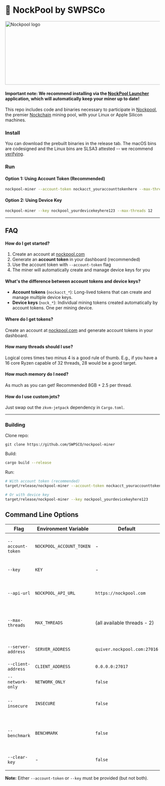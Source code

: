 # 🌊 NockPool by SWPSCo

<img width="624" height="206" alt="Nockpool logo" src="https://github.com/user-attachments/assets/cab9f6bd-0279-4d17-9c90-485954464394" />


#### **Important note**: We recommend installing via the [NockPool Launcher](https://github.com/SWPSCO/nockpool-miner-launcher) application, which will automatically keep your miner up to date!

This repo includes code and binaries necessary to participate in [Nockpool](https://nockpool.com), the premier [Nockchain](https://nockchain.org) mining pool, with your Linux or Apple Silicon machines.

### Install

You can download the prebuilt binaries in the release tab. The macOS bins are codesigned and the Linux bins are SLSA3 attested -- we recommend [verifying](https://github.com/slsa-framework/slsa-verifier).

### Run

#### Option 1: Using Account Token (Recommended)
```bash
nockpool-miner --account-token nockacct_youraccounttokenhere --max-threads 12
```

#### Option 2: Using Device Key
```bash
nockpool-miner --key nockpool_yourdevicekeyhere123 --max-threads 12
```

---

## FAQ

#### How do I get started?

1. Create an account at [nockpool.com](https://nockpool.com)
2. Generate an **account token** in your dashboard (recommended)
3. Use the account token with `--account-token` flag
4. The miner will automatically create and manage device keys for you

#### What's the difference between account tokens and device keys?

- **Account tokens** (`nockacct_*`): Long-lived tokens that can create and manage multiple device keys.
- **Device keys** (`nock_*`): Individual mining tokens created automatically by account tokens. One per mining device.

#### Where do I get tokens?

Create an account at [nockpool.com](https://nockpool.com) and generate account tokens in your dashboard.

#### How many threads should I use?

Logical cores times two minus 4 is a good rule of thumb. E.g., if you have a 16 core Ryzen capable of 32 threads, 28 would be a good target.

#### How much memory do I need?

As much as you can get! Recommended 8GB + 2.5 per thread.

#### How do I use custom jets?

Just swap out the `zkvm-jetpack` dependency in `Cargo.toml`.

--- 

### Building

Clone repo:

```
git clone https://github.com/SWPSCO/nockpool-miner
```

Build:

```bash
cargo build --release
```

Run: 

```bash
# With account token (recommended)
target/release/nockpool-miner --account-token nockacct_youraccounttokenhere

# Or with device key
target/release/nockpool-miner --key nockpool_yourdevicekeyhere123
```

## Command Line Options

| Flag | Environment Variable | Default | Description |
|---|---|---|---|
| `--account-token` | `NOCKPOOL_ACCOUNT_TOKEN` | - | Account token for generating mining tokens (recommended). |
| `--key` | `KEY` | - | Direct device key for authentication. |
| `--api-url` | `NOCKPOOL_API_URL` | `https://nockpool.com` | Base URL for NockPool API (for development). |
| `--max-threads` | `MAX_THREADS` | (all available threads - 2) | Set the maximum number of threads to use for mining. |
| `--server-address` | `SERVER_ADDRESS` | `quiver.nockpool.com:27016` | The `ip:port` of the nockpool server. |
| `--client-address` | `CLIENT_ADDRESS` | `0.0.0.0:27017` | The `ip:port` of the quiver client. |
| `--network-only` | `NETWORK_ONLY` | `false` | Mine only for network shares. |
| `--insecure` | `INSECURE` | `false` | Use insecure connection to the nockpool server. |
| `--benchmark` | `BENCHMARK` | `false` | Run benchmarking tool. Ignores all other arguments. |
| `--clear-key` | - | `false` | Clear stored mining key and exit. |

**Note:** Either `--account-token` or `--key` must be provided (but not both).
